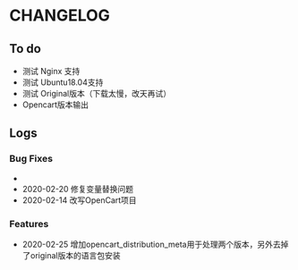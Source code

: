 # CHANGELOG

## To do

* 测试 Nginx 支持
* 测试 Ubuntu18.04支持
* 测试 Original版本（下载太慢，改天再试）
* Opencart版本输出

## Logs

### Bug Fixes
* 
* 2020-02-20  修复变量替换问题
* 2020-02-14  改写OpenCart项目

### Features

* 2020-02-25  增加opencart_distribution_meta用于处理两个版本，另外去掉了original版本的语言包安装
